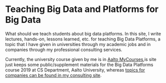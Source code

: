 # Teaching Big Data and Platforms for Big Data

What should we teach students about big data platforms. In this site, I write lectures, hands-on, lessons learned, etc. for teaching Big Data Platforms, a topic that I have given in  universities through my academic jobs and in companies through my professional consulting services.

Currently, the university course given by me is   in [Aalto MyCourses](https://mycourses.aalto.fi/course/view.php?id=24363),is site just keeps some public/supplement materials for the Big Data Platforms course 2019 at CS Department, Aalto University, whereas [topics for companies can be found in my consulting site](http://truong.rdsea.io/courses/BigDataTraining-OverviewModule.pdf).
